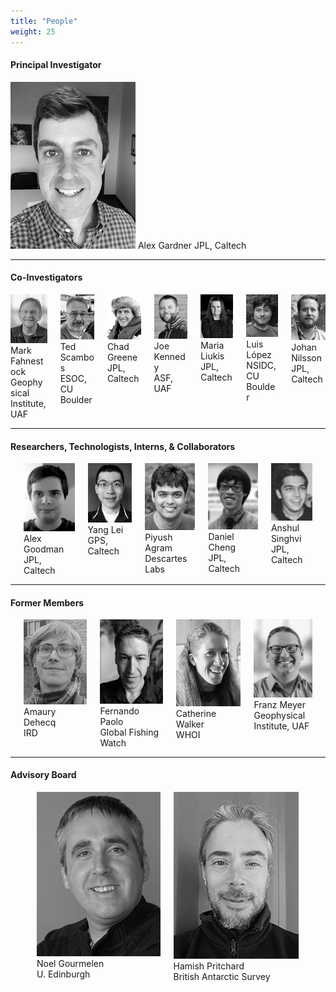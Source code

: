```yaml
---
title: "People"
weight: 25
---
```

#### Principal Investigator

<img src="images/people/AlexGardner.jpg">
Alex Gardner
JPL, Caltech

---
#### Co-Investigators

<div class="columns">
  <div class="column">
    <img src="images/people/MarkFahnestock.jpg">
    Mark Fahnestock<br>
    Geophysical Institute, UAF
  </div>
  <div class="column">
    <img src="images/people/TedScambos.jpg">
    Ted Scambos<br>
    ESOC, CU Boulder
  </div>
  <div class="column">
    <img src="images/people/ChadGreene.jpg">
    Chad Greene<br>
    JPL, Caltech
  </div>
  <div class="column">
    <img src="images/people/JoeKennedy.jpg">
    Joe Kennedy<br>
    ASF, UAF
  </div>
  <div class="column">
    <img src="images/people/MariaLiukis.jpg">
    Maria Liukis<br>
    JPL, Caltech
  </div>
  <div class="column">
    <img src="images/people/LuisLopez.jpg">
    Luis López<br>
    NSIDC, CU Boulder
  </div>
  <div class="column">
    <img src="images/people/JohanNilsson.jpg">
    Johan Nilsson<br>
    JPL, Caltech
  </div>
</div>

---
#### Researchers, Technologists, Interns, & Collaborators 

<div class="columns">
  <div class="column">
   <br>
  </div>
  <div class="column">
    <img src="images/people/AlexGoodman.jpg">
    Alex Goodman<br>
    JPL, Caltech
  </div>
  <div class="column">
    <img src="images/people/YangLei.jpg">
    Yang Lei<br>
    GPS, Caltech
  </div>
  <div class="column">
    <img src="images/people/PiyushAgram.jpg">
    Piyush Agram<br>
    Descartes Labs
  </div>
  <div class="column">
    <img src="images/people/DanielCheng.jpg">
    Daniel Cheng<br>
    JPL, Caltech
  </div>
    <div class="column">
    <img src="images/people/AnshulSinghvi.jpg">
    Anshul Singhvi<br>
    JPL, Caltech
  </div>
  <div class="column">
   <br>
  </div>
</div>

---
#### Former Members

<div class="columns">
  <div class="column">
   <br>
  </div>
  <div class="column">
    <img src="images/people/AmauryDehecq.jpg">
    Amaury Dehecq<br>
    IRD
  </div>
  <div class="column">
    <img src="images/people/FernandoPaolo.jpg">
    Fernando Paolo<br>
    Global Fishing Watch
  </div>
  <div class="column">
    <img src="images/people/CatherineWalker.jpg">
    Catherine Walker<br>
    WHOI
  </div>
  <div class="column">
    <img src="images/people/FranzMeyer.jpg">
    Franz Meyer<br>
    Geophysical Institute, UAF
  </div>
  <div class="column">
   <br>
  </div>
</div>

---
#### Advisory Board

<div class="columns">
  <div class="column">
   <br>
  </div>
  <div class="column">
   <br>
  </div>
  <div class="column">
    <img src="images/people/NoelGourmelen.jpg">
    Noel Gourmelen<br>
    U. Edinburgh
  </div>
  <div class="column">
    <img src="images/people/HamishPritchard.jpg">
    Hamish Pritchard<br>
    British Antarctic Survey
  </div>
  <div class="column">
   <br>
  </div>
  <div class="column">
   <br>
  </div>
</div>
<br>

